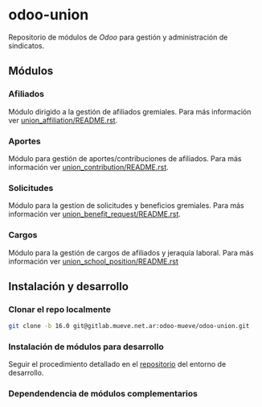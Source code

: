 # odoo-union

Repositorio de módulos de *Odoo* para gestión y administración de sindicatos.

## Módulos

### Afiliados

Módulo dirigido a la gestión de afiliados gremiales. Para más información ver [union_affiliation/README.rst](/union_affiliation/README.rst).

### Aportes

Módulo para gestión de aportes/contribuciones de afiliados. Para más información ver [union_contribution/README.rst](/union_contribution/README.rst).

### Solicitudes

Módulo para la gestion de solicitudes y beneficios gremiales. Para más información ver [union_benefit_request/README.rst](/union_benefit_request/README.rst).

### Cargos

Módulo para la gestión de cargos de afiliados y jeraquía laboral. Para más información ver [union_school_position/README.rst](/union_school_position/README.rst)

## Instalación y desarrollo

### Clonar el repo localmente

```bash
git clone -b 16.0 git@gitlab.mueve.net.ar:odoo-mueve/odoo-union.git
```

### Instalación de módulos para desarrollo

Seguir el procedimiento detallado en el [repositorio](https://github.com/Mueve-TEC/soltec-localdev/) del entorno de desarrollo.

### Dependendencia de módulos complementarios
